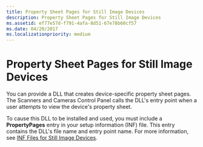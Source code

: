 ```yaml
---
title: Property Sheet Pages for Still Image Devices
description: Property Sheet Pages for Still Image Devices
ms.assetid: ef77e57d-f791-4afa-8d51-67e78b60cf57
ms.date: 04/20/2017
ms.localizationpriority: medium
---
```


# Property Sheet Pages for Still Image Devices





You can provide a DLL that creates device-specific property sheet pages. The Scanners and Cameras Control Panel calls the DLL's entry point when a user attempts to view the device's property sheet.

To cause this DLL to be installed and used, you must include a **PropertyPages** entry in your setup information (INF) file. This entry contains the DLL's file name and entry point name. For more information, see [INF Files for Still Image Devices](inf-files-for-still-image-devices.md).

 

 




